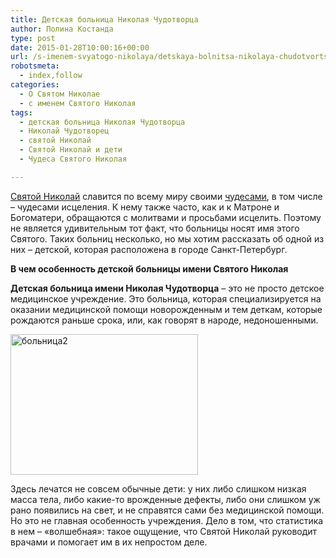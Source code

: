 ```yaml
---
title: Детская больница Николая Чудотворца
author: Полина Костанда
type: post
date: 2015-01-28T10:00:16+00:00
url: /s-imenem-svyatogo-nikolaya/detskaya-bolnitsa-nikolaya-chudotvortsa.html
robotsmeta:
  - index,follow
categories:
  - О Святом Николае
  - с именем Святого Николая
tags:
  - детская больница Николая Чудотворца
  - Николай Чудотворец
  - святой Николай
  - Святой Николай и дети
  - Чудеса Святого Николая

---
```

<a title="Биография Святого Николая Чудотворца" href="http://svyatoynikolay.ru/o-svyatom-nikolae/biografiya-svyatogo-nikolaya-chudotvortsa.html" target="_blank">Святой Николай</a> славится по всему миру своими <a title="Необъяснимые чудеса Николая" href="http://svyatoynikolay.ru/miracles/neob-yasnimy-e-chudesa-nikolaya.html" target="_blank">чудесами</a>, в том числе – чудесами исцеления. К нему также часто, как и к Матроне и Богоматери, обращаются с молитвами и просьбами исцелить. Поэтому не является удивительным тот факт, что больницы носят имя этого Святого. Таких больниц несколько, но мы хотим рассказать об одной из них – детской, которая расположена в городе Санкт-Петербург.<!--more-->

**В чем особенность детской больницы имени Святого Николая**

**Детская больница имени Николая Чудотворца** – это не просто детское медицинское учреждение. Это больница, которая специализируется на оказании медицинской помощи новорожденным и тем деткам, которые рождаются раньше срока, или, как говорят в народе, недоношенными.

[<img class="alignnone size-medium wp-image-2694" src="http://svyatoynikolay.ru/wp-content/uploads/2015/01/bolnitsa2-300x225.jpg" alt="больница2" width="300" height="225" srcset="http://svyatoynikolay.ru/wp-content/uploads/2015/01/bolnitsa2-300x225.jpg 300w, http://svyatoynikolay.ru/wp-content/uploads/2015/01/bolnitsa2.jpg 650w" sizes="(max-width: 300px) 100vw, 300px" />][1]

Здесь лечатся не совсем обычные дети: у них либо слишком низкая масса тела, либо какие-то врожденные дефекты, либо они слишком уж рано появились на свет, и не справятся сами без медицинской помощи. Но это не главная особенность учреждения. Дело в том, что статистика в нем – «волшебная»: такое ощущение, что Святой Николай руководит врачами и помогает им в их непростом деле.

 [1]: http://svyatoynikolay.ru/wp-content/uploads/2015/01/bolnitsa2.jpg
